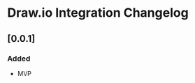 <!-- Keep a Changelog guide -> https://keepachangelog.com -->

# Draw.io Integration Changelog

## [0.0.1]
### Added
-   MVP
